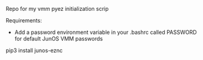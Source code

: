 Repo for my vmm pyez initialization scrip

Requirements:
- Add a password environment variable in your .bashrc called PASSWORD for default JunOS VMM passwords

pip3 install junos-eznc

